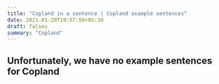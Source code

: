 ```yaml
---
title: "Copland in a sentence | Copland example sentences"
date: 2021-01-20T19:57:50+05:30
draft: falses
summary: "Copland"
---
```

## Unfortunately, we have no example sentences for Copland                 
